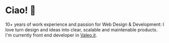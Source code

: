 # Ciao! 👋

10+ years of work experience and passion for Web Design & Development: I love turn design and ideas into clear, scalable and maintenable products. I'm currently front end developer in [Valeo.it](https://www.valeo.it).
